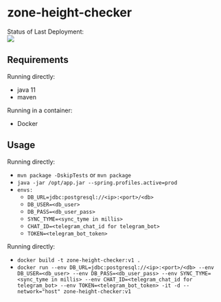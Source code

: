 # zone-height-checker


Status of Last Deployment:<br>
<img src="https://github.com/mapofzones/zone-height-checker/workflows/Java%20CI/badge.svg"><br>

## Requirements

Running directly:
* java 11
* maven

Running in a container:
* Docker

## Usage

Running directly:
* `mvn package -DskipTests` or `mvn package`
* `java -jar /opt/app.jar --spring.profiles.active=prod`
* `envs:`
    * `DB_URL=jdbc:postgresql://<ip>:<port>/<db>`
    * `DB_USER=<db_user>`
    * `DB_PASS=<db_user_pass>`
    * `SYNC_TYME=<sync_tyme in millis>`
    * `CHAT_ID=<telegram_chat_id for telegram_bot>`
    * `TOKEN=<telegram_bot_token>`

Running directly:
* `docker build -t zone-height-checker:v1 .`
* `docker run --env DB_URL=jdbc:postgresql://<ip>:<port>/<db> --env DB_USER=<db_user> --env DB_PASS=<db_user_pass> --env SYNC_TYME=<sync_tyme in millis> --env CHAT_ID=<telegram_chat_id for telegram_bot> --env TOKEN=<telegram_bot_token> -it -d --network="host" zone-height-checker:v1`
